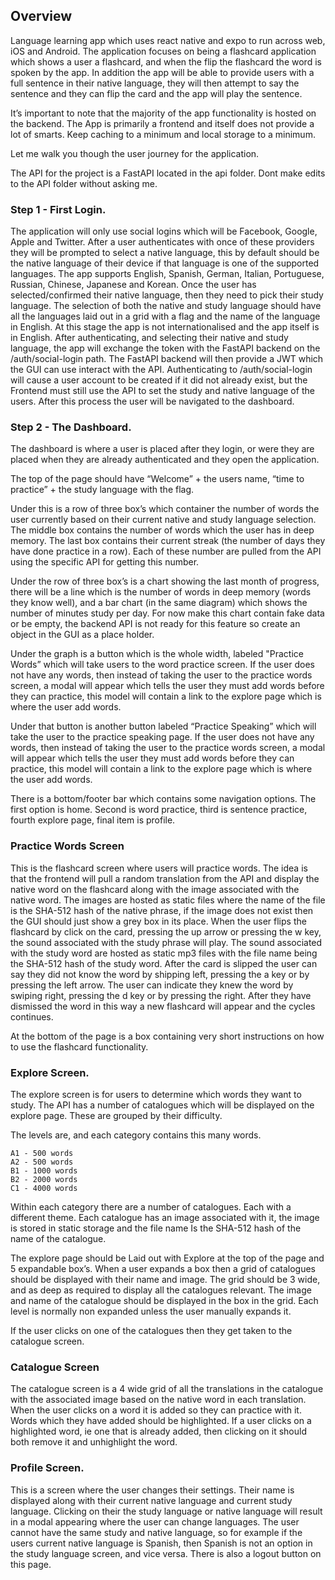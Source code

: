 ## Overview

Language learning app which uses react native and expo to run across web, iOS and Android. The application focuses on being a flashcard application which shows a user a flashcard, and when the flip the flashcard the word is spoken by the app. In addition the app will be able to provide users with a full sentence in their native language, they will then attempt to say the sentence and they can flip the card and the app will play the sentence.

It’s important to note that the majority of the app functionality is hosted on the backend. The App is primarily a frontend and itself does not provide a lot of smarts. Keep caching to a minimum and local storage to a minimum. 

Let me walk you though the user journey for the application. 

The API for the project is a FastAPI located in the api folder. Dont make edits to the API folder without asking me.

### Step 1 - First Login.

The application will only use social logins which will be Facebook, Google, Apple and Twitter. After a user authenticates with once of these providers they will be prompted to select a native language, this by default should be the native language of their device if that language is one of the supported languages. The app supports English, Spanish, German, Italian, Portuguese, Russian, Chinese, Japanese and Korean.  Once the user has selected/confirmed their native language, then they need to pick their study language. The selection of both the native and study language should have all the languages laid out in a grid with a flag and the name of the language in English. At this stage the app is not internationalised and the app itself is in English. After authenticating, and selecting their native and study language, the app will exchange the token with the FastAPI backend on the /auth/social-login path. The FastAPI backend will then provide a JWT which the GUI can use interact with the API. Authenticating to /auth/social-login will cause a user account to be created if it did not already exist, but the Frontend must still use the API to set the study and native language of the users. After this process the user will be navigated to the dashboard.

### Step 2 - The Dashboard.

The dashboard is where a user is placed after they login, or were they are placed when they are already authenticated and they open the application.

The top of the page should have “Welcome” + the users name, “time to practice” + the study language with the flag.

Under this is a row of three box’s which container the number of words the user currently based on their current native and study language selection. The middle box contains the number of words which the user has in deep memory.  The last box contains their current streak (the number of days they have done practice in a row). Each of these number are pulled from the API using the specific API for getting this number.

Under the row of three box’s is a chart showing the last month of progress, there will be a line which is the number of words in deep memory (words they know well), and a bar chart (in the same diagram) which shows the number of minutes study per day. For now make this chart contain fake data or be empty, the backend API is not ready for this feature so create an object in the GUI as a place holder.

Under the graph is a button which is the whole width, labeled "Practice Words” which will take users to the word practice screen. If the user does not have any words, then instead of taking the user to the practice words screen, a modal will appear which tells the user they must add words before they can practice, this model will contain a link to the explore page which is where the user add words.

Under that button is another button labeled “Practice Speaking” which will take the user to the practice speaking page. If the user does not have any words, then instead of taking the user to the practice words screen, a modal will appear which tells the user they must add words before they can practice, this model will contain a link to the explore page which is where the user add words.

There is a bottom/footer bar which contains some navigation options. The first option is home. Second is word practice, third is sentence practice, fourth explore page, final item is profile.

###  Practice Words Screen

This is the flashcard screen where users will practice words. The idea is that the frontend will pull a random translation from the API and display the native word on the flashcard along with the image associated with the native word. The images are hosted as static files where the name of the file is the SHA-512 hash of the native phrase, if the image does not exist then the GUI should just show a grey box in its place. When the user flips the flashcard by click on the card, pressing the up arrow or pressing the w key, the sound associated with the study phrase will play. The sound associated with the study word are hosted as static mp3 files with the file name being the SHA-512 hash of the study word. After the card is slipped the user can say they did not know the word by shipping left, pressing the a key or by pressing the left arrow. The user can indicate they knew the word by swiping right, pressing the d key or by pressing the right. After they have dismissed the word in this way a new flashcard will appear and the cycles continues.

At the bottom of the page is a box containing very short instructions on how to use the flashcard functionality.

### Explore Screen.

The explore screen is for users to determine which words they want to study. The API has a number of catalogues which will be displayed on the explore page. These are grouped by their difficulty.

The levels are, and each category contains this many words.

    A1 - 500 words
    A2 - 500 words
    B1 - 1000 words
    B2 - 2000 words
    C1 - 4000 words


Within each category there are a number of catalogues. Each with a different theme. Each catalogue has an image associated with it, the image is stored in static storage and the file name Is the SHA-512 hash of the name of the catalogue.

The explore page should be Laid out with Explore at the top of the page and 5 expandable box’s. When a user expands a box then a grid of catalogues should be displayed with their name and image. The grid should be 3 wide, and as deep as required to display all the catalogues relevant. The image and name of the catalogue should be displayed in the box in the grid. Each level is normally non expanded unless the user manually expands it.

If the user clicks on one of the catalogues then they get taken to the catalogue screen.

### Catalogue Screen

The catalogue screen is a 4 wide grid of all the translations in the catalogue with the associated image based on the native word in each translation. When the user clicks on a word it is added so they can practice with it. Words which they have added should be highlighted. If a user clicks on a highlighted word, ie one that is already added, then clicking on it should both remove it and unhighlight the word.

### Profile Screen.

This is a screen where the user  changes their settings. Their name is displayed along with their current native language and current study language. Clicking on their the study language or native language will result in a modal appearing where the user can change languages. The user cannot have the same study and native language, so for example if the users current native language is Spanish, then Spanish is not an option in the study language screen, and vice versa. There is also a logout button on this page.